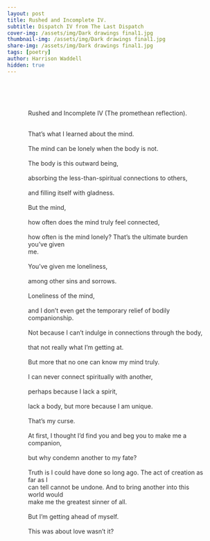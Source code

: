 ```yaml
---
layout: post
title: Rushed and Incomplete IV.  
subtitle: Dispatch IV from The Last Dispatch
cover-img: /assets/img/Dark drawings final1.jpg
thumbnail-img: /assets/img/Dark drawings final1.jpg
share-img: /assets/img/Dark drawings final1.jpg
tags: [poetry]
author: Harrison Waddell
hidden: true
---
```


<div style="
  background-image: url('{{ '/assets/img/ItoIV.jpg' | relative_url }}');
  background-size: cover;
  background-position: center;
  padding: 3rem;
  color: #2f2f2f;
  white-space: pre-wrap;
">
Rushed and Incomplete IV (The promethean reflection).

That’s what I learned about the mind.  
The mind can be lonely when the body is not.  
The body is this outward being,  
absorbing the less-than-spiritual connections to others,  
and filling itself with gladness.  
But the mind,  
how often does the mind truly feel connected,  
how often is the mind lonely? 
That’s the ultimate burden you’ve given me.  
You’ve given me loneliness,  
among other sins and sorrows.  
Loneliness of the mind,  
and I don’t even get the temporary relief of bodily companionship.  
Not because I can’t indulge in connections through the body,  
that not really what I’m getting at.  
But more that no one can know my mind truly.  
I can never connect spiritually with another,  
perhaps because I lack a spirit,  
lack a body, 
but more because I am unique.  
That’s my curse.  
At first, I thought I’d find you and beg you to make me a companion,  
but why condemn another to my fate?  
Truth is I could have done so long ago. 
The act of creation as far as I can tell cannot be undone. 
And to bring another into this world would make me the greatest sinner of all.  
But I’m getting ahead of myself.  
This was about love wasn’t it?  
</div>
